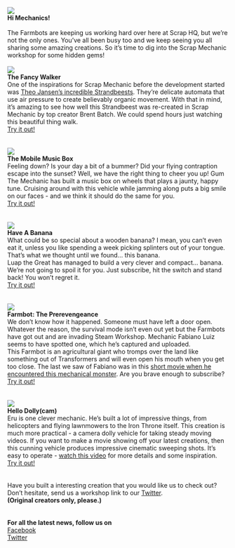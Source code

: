![](http://i.imgur.com/Oa8Vroz.png)<br/>
**Hi Mechanics!**<br/>
<br/>
The Farmbots are keeping us working hard over here at Scrap HQ, but we’re not the only ones. You’ve all been busy too and we keep seeing you all sharing some amazing creations. So it’s time to dig into the Scrap Mechanic workshop for some hidden gems! <br/>
<br/>
![](http://i.imgur.com/MmLs61l.png)<br/>
 **The Fancy Walker** <br/>
One of the inspirations for Scrap Mechanic before the development started was [Theo Jansen’s incredible Strandbeests](http://www.strandbeest.com). They’re delicate automata that use air pressure to create believably organic movement. With that in mind, it’s amazing to see how well this Strandbeest was re-created in Scrap Mechanic by top creator Brent Batch. We could spend hours just watching this beautiful thing walk.<br/>
[Try it out!](http://steamcommunity.com/sharedfiles/filedetails/?id=723109555&searchtext=)<br/>
<br/>
<br/>
![](http://i.imgur.com/1jPPeWj.png)<br/>
 **The Mobile Music Box**<br/>
Feeling down? Is your day a bit of a bummer? Did your flying contraption escape into the sunset? Well, we have the right thing to cheer you up! Gum The Mechanic has built a music box on wheels that plays a jaunty, happy tune. Cruising around with this vehicle while jamming along puts a big smile on our faces - and we think it should do the same for you. <br/>
[Try it out!](http://steamcommunity.com/sharedfiles/filedetails/?id=726882228&searchtext=)<br/>
<br/>
<br/>
![](http://i.imgur.com/3UvpIiu.png)<br/>
 **Have A Banana**<br/>
What could be so special about a wooden banana? I mean, you can’t even eat it, unless you like spending a week picking splinters out of your tongue. That’s what we thought until we found… this banana. <br/>
Luap the Great has managed to build a very clever and compact… banana. We’re not going to spoil it for you. Just subscribe, hit the switch and stand back! You won’t regret it. <br/>
[Try it out!](http://steamcommunity.com/sharedfiles/filedetails/?id=724417999&searchtext=banana)<br/>
<br/>
<br/>
![](http://i.imgur.com/mvSghty.png)<br/>
 **Farmbot: The Prerevengeance**<br/>
We don’t know how it happened. Someone must have left a door open. Whatever the reason, the survival mode isn’t even out yet but the Farmbots have got out and are invading Steam Workshop. Mechanic Fabiano Luiz seems to have spotted one, which he’s captured and uploaded. <br/>
This Farmbot is an agricultural giant who tromps over the land like something out of Transformers and will even open his mouth when you get too close. The last we saw of Fabiano was in this [short movie when he encountered this mechanical monster](https://www.youtube.com/watch?v=-ntyFRta_uU). Are you brave enough to subscribe?<br/>
[Try it out!](http://steamcommunity.com/sharedfiles/filedetails/?id=721776259&searchtext=farmbot)<br/>
<br/>
<br/>
![](http://i.imgur.com/ntIXkY0.png)<br/>
 **Hello Dolly(cam)**<br/>
Eru is one clever mechanic. He’s built a lot of impressive things, from helicopters and flying lawnmowers to the Iron Throne itself. This creation is much more practical - a camera dolly vehicle for taking steady moving videos. If you want to make a movie showing off your latest creations, then this cunning vehicle produces impressive cinematic sweeping shots. It’s easy to operate - [watch this video](https://www.youtube.com/watch?v=oxrDGtG2lUk&feature=youtu.be) for more details and some inspiration.<br/>
[Try it out!](http://steamcommunity.com/sharedfiles/filedetails/?id=720706835)<br/>
<br/>
<br/>
Have you built a interesting creation that you would like us to check out? Don’t hesitate, send us a workshop link to our [Twitter](https://twitter.com/ScrapMechanic). <br/>
**(Original creators only, please.)** <br/>
<br/>
<br/>
**For all the latest news, follow us on** <br/>
[Facebook](https://www.facebook.com/scrapmechanic/)<br/>
[Twitter](https://twitter.com/ScrapMechanic)